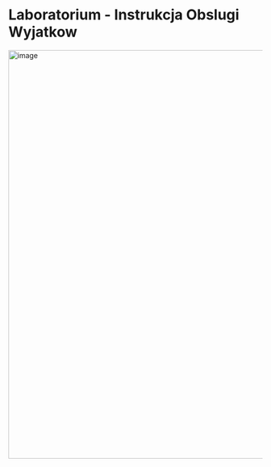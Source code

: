 # Laboratorium - Instrukcja Obslugi Wyjatkow
<img width="693" height="809" alt="image" src="https://github.com/user-attachments/assets/1a8a3d4a-8047-47b7-ad94-19dca677fab8" />
